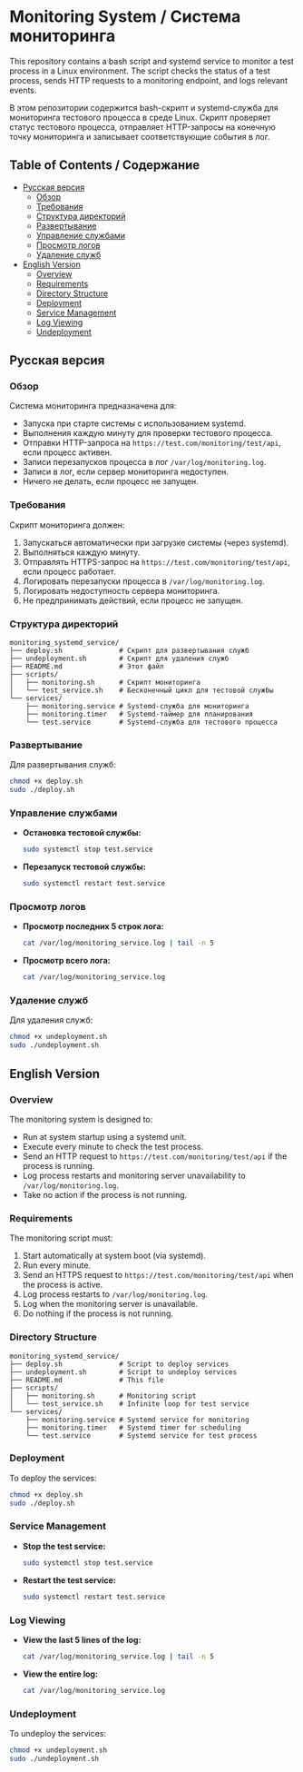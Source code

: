 # Monitoring System / Система мониторинга

This repository contains a bash script and systemd service to monitor a test process in a Linux environment. The script checks the status of a test process, sends HTTP requests to a monitoring endpoint, and logs relevant events.

В этом репозитории содержится bash-скрипт и systemd-служба для мониторинга тестового процесса в среде Linux. Скрипт проверяет статус тестового процесса, отправляет HTTP-запросы на конечную точку мониторинга и записывает соответствующие события в лог.

## Table of Contents / Содержание
- [Русская версия](#русская-версия)
  - [Обзор](#обзор)
  - [Требования](#требования)
  - [Структура директорий](#структура-директорий)
  - [Развертывание](#развертывание)
  - [Управление службами](#управление-службами)
  - [Просмотр логов](#просмотр-логов)
  - [Удаление служб](#удаление-служб)
- [English Version](#english-version)
  - [Overview](#overview)
  - [Requirements](#requirements)
  - [Directory Structure](#directory-structure)
  - [Deployment](#deployment)
  - [Service Management](#service-management)
  - [Log Viewing](#log-viewing)
  - [Undeployment](#undeployment)

## Русская версия

### Обзор
Система мониторинга предназначена для:
- Запуска при старте системы с использованием systemd.
- Выполнения каждую минуту для проверки тестового процесса.
- Отправки HTTP-запроса на `https://test.com/monitoring/test/api`, если процесс активен.
- Записи перезапусков процесса в лог `/var/log/monitoring.log`.
- Записи в лог, если сервер мониторинга недоступен.
- Ничего не делать, если процесс не запущен.

### Требования
Скрипт мониторинга должен:
1. Запускаться автоматически при загрузке системы (через systemd).
2. Выполняться каждую минуту.
3. Отправлять HTTPS-запрос на `https://test.com/monitoring/test/api`, если процесс работает.
4. Логировать перезапуски процесса в `/var/log/monitoring.log`.
5. Логировать недоступность сервера мониторинга.
6. Не предпринимать действий, если процесс не запущен.

### Структура директорий
```
monitoring_systemd_service/
├── deploy.sh              # Скрипт для развертывания служб
├── undeployment.sh        # Скрипт для удаления служб
├── README.md              # Этот файл
├── scripts/
│   ├── monitoring.sh      # Скрипт мониторинга
│   └── test_service.sh    # Бесконечный цикл для тестовой службы
└── services/
    ├── monitoring.service # Systemd-служба для мониторинга
    ├── monitoring.timer   # Systemd-таймер для планирования
    └── test.service       # Systemd-служба для тестового процесса
```

### Развертывание
Для развертывания служб:
```bash
chmod +x deploy.sh
sudo ./deploy.sh
```

### Управление службами
- **Остановка тестовой службы:**
  ```bash
  sudo systemctl stop test.service
  ```

- **Перезапуск тестовой службы:**
  ```bash
  sudo systemctl restart test.service
  ```

### Просмотр логов
- **Просмотр последних 5 строк лога:**
  ```bash
  cat /var/log/monitoring_service.log | tail -n 5
  ```

- **Просмотр всего лога:**
  ```bash
  cat /var/log/monitoring_service.log
  ```

### Удаление служб
Для удаления служб:
```bash
chmod +x undeployment.sh
sudo ./undeployment.sh
```

## English Version

### Overview
The monitoring system is designed to:
- Run at system startup using a systemd unit.
- Execute every minute to check the test process.
- Send an HTTP request to `https://test.com/monitoring/test/api` if the process is running.
- Log process restarts and monitoring server unavailability to `/var/log/monitoring.log`.
- Take no action if the process is not running.

### Requirements
The monitoring script must:
1. Start automatically at system boot (via systemd).
2. Run every minute.
3. Send an HTTPS request to `https://test.com/monitoring/test/api` when the process is active.
4. Log process restarts to `/var/log/monitoring.log`.
5. Log when the monitoring server is unavailable.
6. Do nothing if the process is not running.

### Directory Structure
```
monitoring_systemd_service/
├── deploy.sh              # Script to deploy services
├── undeployment.sh        # Script to undeploy services
├── README.md              # This file
├── scripts/
│   ├── monitoring.sh      # Monitoring script
│   └── test_service.sh    # Infinite loop for test service
└── services/
    ├── monitoring.service # Systemd service for monitoring
    ├── monitoring.timer   # Systemd timer for scheduling
    └── test.service       # Systemd service for test process
```

### Deployment
To deploy the services:
```bash
chmod +x deploy.sh
sudo ./deploy.sh
```

### Service Management
- **Stop the test service:**
  ```bash
  sudo systemctl stop test.service
  ```

- **Restart the test service:**
  ```bash
  sudo systemctl restart test.service
  ```

### Log Viewing
- **View the last 5 lines of the log:**
  ```bash
  cat /var/log/monitoring_service.log | tail -n 5
  ```

- **View the entire log:**
  ```bash
  cat /var/log/monitoring_service.log
  ```

### Undeployment
To undeploy the services:
```bash
chmod +x undeployment.sh
sudo ./undeployment.sh
```